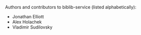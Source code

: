 Authors and contributors to biblib-service (listed alphabetically):

- Jonathan Elliott
- Alex Holachek
- Vladimir Sudilovsky